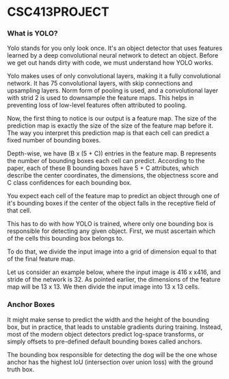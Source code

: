 # CSC413PROJECT

### What is YOLO?
Yolo stands for you only look once. It's an object detector that uses features learned by a deep convolutional neural network to detect an object. Before we get out hands dirty with code, we must understand how YOLO works.

Yolo makes uses of only convolutional layers, making it a fully convolutional network. It has 75 convolutional layers, with skip connections and upsampling layers. Norm form of pooling is used, and a convolutional layer with strid 2 is used to downsample the feature maps. This helps in preventing loss of low-level features often attributed to pooling.

Now, the first thing to notice is our output is a feature map. The size of the prediction map is exactly the size of the size of the feature map before it. The way you interpret this prediction map is that each cell can predict a fixed number of bounding boxes.

Depth-wise, we have (B x (5 + C)) entries in the feature map. B represents the number of bounding boxes each cell can predict. According to the paper, each of these B bounding boxes have 5 + C attributes, which describe the center coordinates, the dimensions, the objectness score and C class confidences for each bounding box.

You expect each cell of the feature map to predict an object through one of it's bounding boxes if the center of the object falls in the receptive field of that cell.

This has to do with how YOLO is trained, where only one bounding box is responsible for detecting any given object. First, we must ascertain which of the cells this bounding box belongs to.

To do that, we divide the input image into a grid of dimension equal to that of the final feature map.

Let us consider an example below, where the input image is 416 x x416, and stride of the network is 32. As pointed earlier, the dimensions of the feature map will be 13 x 13. We then divide the input image into 13 x 13 cells.

### Anchor Boxes
It might make sense to predict the width and the height of the bounding box, but in practice, that leads to unstable gradients during training. Instead, most of the modern object detectors predict log-space transforms, or simply offsets to pre-defined default bounding boxes called anchors.

The bounding box responsible for detecting the dog will be the one whose anchor has the highest IoU (intersection over union loss) with the ground truth box.
